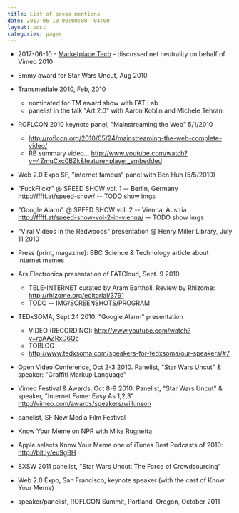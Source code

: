 ```yaml
---
title: List of press mentions
date: 2017-06-10 00:00:00 -04:00
layout: post
categories: pages
---
```


* 2017-06-10 - [Marketplace Tech](https://www.marketplace.org/shows/marketplace-tech/07102017-mtech) - discussed net neutrality on behalf of Vimeo
2010

* Emmy award for Star Wars Uncut, Aug 2010

* Transmediale 2010, Feb, 2010
     * nominated for TM award show with FAT Lab
     * panelist in the talk "Art 2.0" with Aaron Koblin and Michele Tehran

* ROFLCON 2010 keynote panel, "Mainstreaming the Web" 5/1/2010
     * http://roflcon.org/2010/05/24/mainstreaming-the-web-complete-video/
     * RB summary video... http://www.youtube.com/watch?v=4ZmqCxc0BZk&feature=player_embedded

* Web 2.0 Expo SF, "internet famous" panel with Ben Huh (5/5/2010)

* "FuckFlickr" @ SPEED SHOW vol. 1 -- Berlin, Germany http://fffff.at/speed-show/
     -- TODO show imgs

* "Google Alarm" @ SPEED SHOW vol. 2 -- Vienna, Austria http://fffff.at/speed-show-vol-2-in-vienna/
     -- TODO show imgs

* "Viral Videos in the Redwoods" presentation @ Henry Miller Library, July 11 2010

* Press (print, magazine): BBC Science & Technology article about Internet memes

* Ars Electronica presentation of FATCloud, Sept. 9 2010
     * TELE-INTERNET curated by Aram Bartholl. Review by Rhizome: http://rhizome.org/editorial/3791
     * TODO -- IMG/SCREENSHOTS/PROGRAM

* TEDxSOMA,  Sept 24 2010. "Google Alarm" presentation
     * VIDEO (RECORDING): http://www.youtube.com/watch?v=rgAAZRxD6Qc
     - TOBLOG
     * http://www.tedxsoma.com/speakers-for-tedxsoma/our-speakers/#7



* Open Video Conference, Oct 2-3 2010. Panelist, "Star Wars Uncut" & speaker: "Graffiti Markup Language"

* Vimeo Festival & Awards, Oct 8-9 2010. Panelist, "Star Wars Uncut" & speaker, "Internet Fame: Easy As 1,2,3"
     http://vimeo.com/awards/speakers/wilkinson

* panelist, SF New Media Film Festival

* Know Your Meme on NPR with Mike Rugnetta

*  Apple selects Know Your Meme one of iTunes Best Podcasts of 2010:
http://bit.ly/eu9gBH

* SXSW 2011 panelist, "Star Wars Uncut: The Force of Crowdsourcing"

* Web 2.0 Expo, San Francisco, keynote speaker (with the cast of Know Your Meme)

* speaker/panelist, ROFLCON Summit, Portland, Oregon, October 2011

